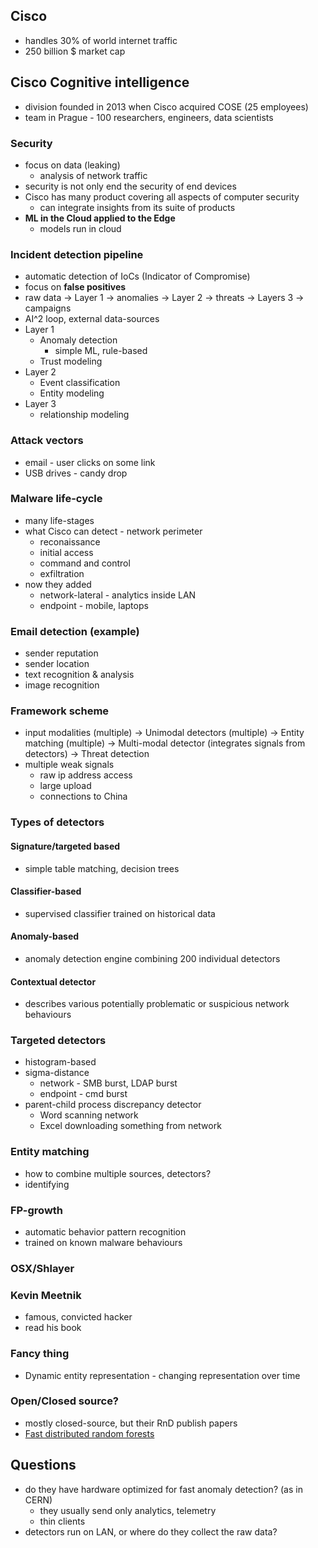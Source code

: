 ## Cisco
- handles 30% of world internet traffic
- 250 billion $ market cap

## Cisco Cognitive intelligence
- division founded in 2013 when Cisco acquired COSE (25 employees)
- team in Prague - 100 researchers, engineers, data scientists

### Security
- focus on data (leaking)
	- analysis of network traffic
- security is not only end the security of end devices
- Cisco has many product covering all aspects of computer security
	- can integrate insights from its suite of products
- **ML in the Cloud applied to the Edge**
	- models run in cloud
	
	
### Incident detection pipeline
- automatic detection of IoCs (Indicator of Compromise)
- focus on **false positives**
- raw data -> Layer 1 -> anomalies -> Layer 2 -> threats -> Layers 3 -> campaigns
- AI^2 loop, external data-sources
- Layer 1 
	- Anomaly detection
		- simple ML, rule-based
	- Trust modeling
- Layer 2
	- Event classification
	- Entity modeling
- Layer 3
	- relationship modeling
	

### Attack vectors
- email - user clicks on some link
- USB drives - candy drop

### Malware life-cycle
- many life-stages
- what Cisco can detect - network perimeter
	- reconaissance
	- initial access
	- command and control
	- exfiltration
- now they added 
	- network-lateral - analytics inside LAN
	- endpoint - mobile, laptops
	
### Email detection (example)
- sender reputation
- sender location
- text recognition & analysis
- image recognition


### Framework scheme
- input modalities (multiple) -> Unimodal detectors (multiple) -> Entity matching (multiple) ->  Multi-modal detector (integrates signals from detectors)  -> Threat detection
- multiple weak signals
	- raw ip address access
	- large upload
	- connections to China


### Types of detectors

#### Signature/targeted based
- simple table matching, decision trees

#### Classifier-based
- supervised classifier trained on historical data

#### Anomaly-based
- anomaly detection engine combining 200 individual detectors

#### Contextual detector
- describes various potentially problematic or suspicious network behaviours 

### Targeted detectors
- histogram-based
- sigma-distance
	- network  - SMB burst, LDAP burst
	- endpoint - cmd burst
- parent-child process discrepancy detector
	- Word scanning network
	- Excel downloading something from network
	
### Entity matching
- how to combine multiple sources, detectors?
- identifying 


### FP-growth
- automatic behavior pattern recognition
- trained on known malware behaviours

### OSX/Shlayer


### Kevin Meetnik
- famous, convicted hacker
- read his book

### Fancy thing
- Dynamic entity representation - changing representation over time
	
### Open/Closed source?
- mostly closed-source, but their RnD publish papers
- [Fast distributed random forests](https://github.com/cisco/oraf)

	
## Questions
- do they have hardware optimized for fast anomaly detection? (as in CERN)
	- they usually send only analytics, telemetry
	- thin clients
- detectors run on LAN, or where do they collect the raw data?
